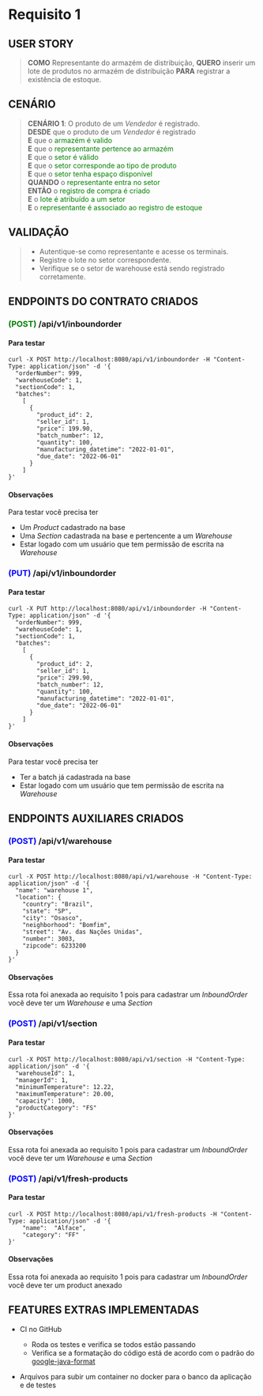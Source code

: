 # Requisito 1

## USER STORY
> **COMO** Representante do armazém de distribuição, **QUERO** inserir um lote de produtos no armazém de distribuição **PARA** registrar a existência de estoque.  

## CENÁRIO
> **CENÁRIO 1**: O produto de um _Vendedor_ é registrado.  
> **DESDE** que o produto de um _Vendedor_ é registrado  
> **E** que o <span style="color:green">armazém é valido</span>   
> **E** que o <span style="color:green">representante pertence ao armazém</span>  
> **E** que o <span style="color:green">setor é válido</span>   
> **E** que o <span style="color:green">setor corresponde ao tipo de produto</span>  
> **E** que o <span style="color:green">setor tenha espaço disponível</span>  
> **QUANDO** o <span style="color:green">representante entra no setor</span>  
> **ENTÃO** o <span style="color:green">registro de compra é criado</span>  
> **E** o <span style="color:green">lote é atribuído a um setor</span>  
> **E** o <span style="color:green">representante é associado ao registro de estoque</span>  


## VALIDAÇÃO
> - Autentique-se como representante e acesse os terminais.
> - Registre o lote no setor correspondente.
> - Verifique se o setor de warehouse está sendo registrado corretamente.

## ENDPOINTS DO CONTRATO CRIADOS

### <span style="color:green">(POST)</span> /api/v1/inboundorder 

#### Para testar

```shell
curl -X POST http://localhost:8080/api/v1/inboundorder -H "Content-Type: application/json" -d '{
  "orderNumber": 999,
  "warehouseCode": 1,
  "sectionCode": 1,    
  "batches": 
    [        
      {            
        "product_id": 2,            
        "seller_id": 1,            
        "price": 199.90,            
        "batch_number": 12,            
        "quantity": 100,            
        "manufacturing_datetime": "2022-01-01",            
        "due_date": "2022-06-01"        
      }    
    ]
}'
```
#### Observações 
Para testar você precisa ter
- Um _Product_ cadastrado na base
- Uma _Section_ cadastrada na base e pertencente a um _Warehouse_
- Estar logado com um usuário que tem permissão de escrita na _Warehouse_

### <span style="color:blue">(PUT)</span> /api/v1/inboundorder

#### Para testar

```shell
curl -X PUT http://localhost:8080/api/v1/inboundorder -H "Content-Type: application/json" -d '{
  "orderNumber": 999,
  "warehouseCode": 1,
  "sectionCode": 1,    
  "batches": 
    [        
      {            
        "product_id": 2,            
        "seller_id": 1,            
        "price": 299.90,            
        "batch_number": 12,            
        "quantity": 100,            
        "manufacturing_datetime": "2022-01-01",            
        "due_date": "2022-06-01"        
      }    
    ]
}'
```

#### Observações
Para testar você precisa ter
- Ter a batch já cadastrada na base 
- Estar logado com um usuário que tem permissão de escrita na _Warehouse_


## ENDPOINTS AUXILIARES CRIADOS

### <span style="color:blue">(POST)</span> /api/v1/warehouse

#### Para testar

```shell
curl -X POST http://localhost:8080/api/v1/warehouse -H "Content-Type: application/json" -d '{
  "name": "warehouse 1",
  "location": {
    "country": "Brazil",
    "state": "SP",
    "city": "Osasco",
    "neighborhood": "Bomfim",
    "street": "Av. das Nações Unidas",
    "number": 3003,
    "zipcode": 6233200
  }
}'
```
#### Observações
Essa rota foi anexada ao requisito 1 pois para cadastrar um _InboundOrder_ você deve ter um _Warehouse_ e uma _Section_

### <span style="color:blue">(POST)</span> /api/v1/section

#### Para testar

```shell
curl -X POST http://localhost:8080/api/v1/section -H "Content-Type: application/json" -d '{
  "warehouseId": 1,
  "managerId": 1,
  "minimumTemperature": 12.22,
  "maximumTemperature": 20.00,
  "capacity": 1000,
  "productCategory": "FS"
}'
```
#### Observações
Essa rota foi anexada ao requisito 1 pois para cadastrar um _InboundOrder_ você deve ter um _Warehouse_ e uma _Section_

### <span style="color:blue">(POST)</span> /api/v1/fresh-products

#### Para testar

```shell
curl -X POST http://localhost:8080/api/v1/fresh-products -H "Content-Type: application/json" -d '{
    "name":  "Alface",
    "category": "FF"
}'
```
#### Observações
Essa rota foi anexada ao requisito 1 pois para cadastrar um _InboundOrder_ você deve ter um product anexado

## FEATURES EXTRAS IMPLEMENTADAS

- CI no GitHub
    - Roda os testes e verifica se todos estão passando
    - Verifica se a formatação do código está de acordo com o padrão do  [google-java-format](https://github.com/google/google-java-format)
  
- Arquivos para subir um container no docker para o banco da aplicação e de testes